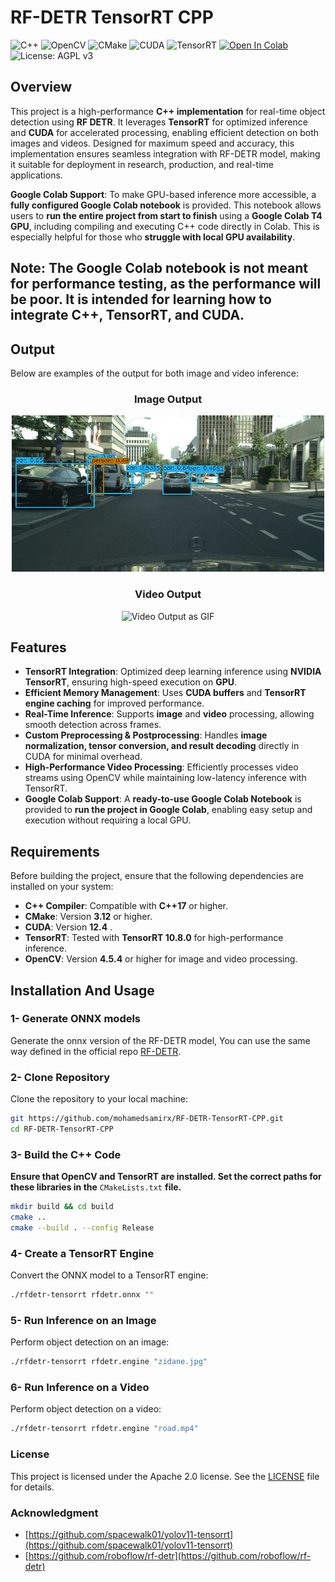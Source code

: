 # RF-DETR TensorRT CPP

![C++](https://img.shields.io/badge/language-C++-blue.svg)
![OpenCV](https://img.shields.io/badge/OpenCV-4.5.4-brightgreen.svg)
![CMake](https://img.shields.io/badge/CMake-3.12-blue.svg)
![CUDA](https://img.shields.io/badge/CUDA-12.4-green.svg)
![TensorRT](https://img.shields.io/badge/TensorRT-10.8.0-orange.svg)
[![Open In Colab](https://colab.research.google.com/assets/colab-badge.svg)](https://colab.research.google.com/drive/1JL-UY4xjkNA5206zQKkrg74IGEqdSYrp?usp=sharing)
![License: AGPL v3](https://img.shields.io/badge/License-AGPL%20v3-blue.svg)

## Overview  

This project is a high-performance **C++ implementation** for real-time object detection using **RF DETR**. It leverages **TensorRT** for optimized inference and **CUDA** for accelerated processing, enabling efficient detection on both images and videos. Designed for maximum speed and accuracy, this implementation ensures seamless integration with RF-DETR model, making it suitable for deployment in research, production, and real-time applications.  

**Google Colab Support**: To make GPU-based inference more accessible, a **fully configured Google Colab notebook** is provided. This notebook allows users to **run the entire project from start to finish** using a **Google Colab T4 GPU**, including compiling and executing C++ code directly in Colab. This is especially helpful for those who **struggle with local GPU availability**.  

## **Note:** The Google Colab notebook is not meant for performance testing, as the performance will be poor. It is intended for learning how to integrate C++, TensorRT, and CUDA.

## Output

Below are examples of the output for both image and video inference:

<div align="center">
  <h3>Image Output</h3>
  <img src="asset/frame_0.jpg" alt="Image Output" width="500">
  
  <h3>Video Output</h3>
  <img src="asset/outputt_crop_highquality.gif" alt="Video Output as GIF" width="500">
</div>



## Features

- **TensorRT Integration**: Optimized deep learning inference using **NVIDIA TensorRT**, ensuring high-speed execution on **GPU**.
- **Efficient Memory Management**: Uses **CUDA buffers** and **TensorRT engine caching** for improved performance.
- **Real-Time Inference**: Supports **image** and **video** processing, allowing smooth detection across frames.  
- **Custom Preprocessing & Postprocessing**: Handles **image normalization, tensor conversion, and result decoding** directly in CUDA for minimal overhead.  
- **High-Performance Video Processing**: Efficiently processes video streams using OpenCV while maintaining low-latency inference with TensorRT.
- **Google Colab Support**: A **ready-to-use Google Colab Notebook** is provided to **run the project in Google Colab**, enabling easy setup and execution without requiring a local GPU.  

## Requirements

Before building the project, ensure that the following dependencies are installed on your system:

- **C++ Compiler**: Compatible with **C++17** or higher.  
- **CMake**: Version **3.12** or higher.  
- **CUDA**: Version **12.4** .  
- **TensorRT**: Tested with **TensorRT 10.8.0** for high-performance inference.  
- **OpenCV**: Version **4.5.4** or higher for image and video processing.  

## Installation And Usage

### 1- Generate ONNX models
Generate the onnx version of the RF-DETR model, You can use the same way defined in the official repo [RF-DETR](https://github.com/roboflow/rf-detr).

### 2- Clone Repository
Clone the repository to your local machine:

```bash 
git https://github.com/mohamedsamirx/RF-DETR-TensorRT-CPP.git
cd RF-DETR-TensorRT-CPP
```

### 3- Build the C++ Code
  **Ensure that OpenCV and TensorRT are installed. Set the correct paths for these libraries in the** `CMakeLists.txt` **file.**
  
```bash
mkdir build && cd build
cmake ..
cmake --build . --config Release
```

### 4- Create a TensorRT Engine

Convert the ONNX model to a TensorRT engine:

```bash
./rfdetr-tensorrt rfdetr.onnx ""
```

### 5- Run Inference on an Image

Perform object detection on an image:

```bash
./rfdetr-tensorrt rfdetr.engine "zidane.jpg"
```

### 6- Run Inference on a Video

Perform object detection on a video:

```bash
./rfdetr-tensorrt rfdetr.engine "road.mp4"
```

### License
This project is licensed under the Apache 2.0 license. See the [LICENSE](LICENSE) file for details.

### Acknowledgment

- [https://github.com/spacewalk01/yolov11-tensorrt](https://github.com/spacewalk01/yolov11-tensorrt)
- [https://github.com/roboflow/rf-detr](https://github.com/roboflow/rf-detr)